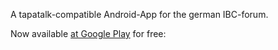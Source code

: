 A tapatalk-compatible Android-App for the german IBC-forum.

Now available [at Google Play](https://play.google.com/store/apps/details?id=de.mtbnews.android) for free:
